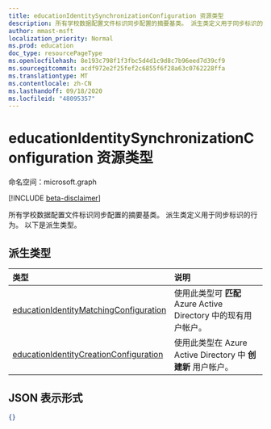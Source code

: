 ```yaml
---
title: educationIdentitySynchronizationConfiguration 资源类型
description: 所有学校数据配置文件标识同步配置的摘要基类。 派生类定义用于同步标识的行为。 以下是派生类型。
author: mmast-msft
localization_priority: Normal
ms.prod: education
doc_type: resourcePageType
ms.openlocfilehash: 8e193c798f1f3fbc5d4d1c9d8c7b96eed7d39cf9
ms.sourcegitcommit: acdf972e2f25fef2c6855f6f28a63c0762228ffa
ms.translationtype: MT
ms.contentlocale: zh-CN
ms.lasthandoff: 09/18/2020
ms.locfileid: "48095357"
---
```

# <a name="educationidentitysynchronizationconfiguration-resource-type"></a>educationIdentitySynchronizationConfiguration 资源类型

命名空间：microsoft.graph

[!INCLUDE [beta-disclaimer](../../includes/beta-disclaimer.md)]

所有学校数据配置文件标识同步配置的摘要基类。 派生类定义用于同步标识的行为。 以下是派生类型。

## <a name="derived-types"></a>派生类型

| 类型                                                                                | 说明                                                                         |
| :---------------------------------------------------------------------------------- | :---------------------------------------------------------------------------------- |
| [educationIdentityMatchingConfiguration](educationidentitymatchingconfiguration.md) | 使用此类型可 **匹配** Azure Active Directory 中的现有用户帐户。 |
| [educationIdentityCreationConfiguration](educationidentitycreationconfiguration.md) | 使用此类型在 Azure Active Directory 中 **创建新** 用户帐户。                              |

## <a name="json-representation"></a>JSON 表示形式

<!-- {
  "blockType": "resource",
   "isAbstract":true,
  "optionalProperties": [

  ],
  "@odata.type": "microsoft.graph.educationIdentitySynchronizationConfiguration"
}-->

```json
{}
```


